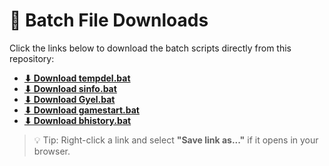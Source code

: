 # 🧾 Batch File Downloads

Click the links below to download the batch scripts directly from this repository:

- [**⬇ Download tempdel.bat**](https://Gerbloxyyy.github.io/tempdel.bat)
- [**⬇ Download sinfo.bat**](https://Gerbloxyyy.github.io/sinfo.bat)
- [**⬇ Download Gyel.bat**](https://Gerbloxyyy.github.io/Gyel.bat)
- [**⬇ Download gamestart.bat**](https://Gerbloxyyy.github.io/gamestart.bat)
- [**⬇ Download bhistory.bat**](https://Gerbloxyyy.github.io/bhistory.bat)

> 💡 Tip: Right-click a link and select **"Save link as..."** if it opens in your browser.
